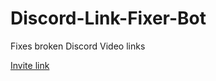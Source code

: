 # Discord-Link-Fixer-Bot
Fixes broken Discord Video links

[Invite link](https://discord.com/api/oauth2/authorize?client_id=870575260968296498&permissions=137439266880&scope=bot)
